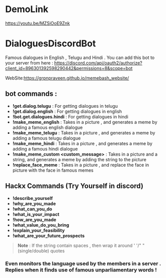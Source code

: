 # DemoLink
https://youtu.be/MZSiOoE9Znk
# DialoguesDiscordBot
Famous dialogues in English , Telugu  and Hindi .
You can add this bot to your server from here : https://discord.com/api/oauth2/authorize?client_id=896301392598290442&permissions=8&scope=bot

WebSite:https://grpnpraveen.github.io/memebash_website/

## bot commands : 
* __!get.dialog.telugu__ : For getting dialogues in telugu 
* __!get.dialog.english__ : For getting dialogues in english
* __!bot.get.dialogues.hindi__ : For getting dialogues in hindi
* __!make_meme_english__ : Takes in a picture , and generates a meme by adding a famous english dialogue
* __!make_meme_telugu__ : Takes in a picture , and generates a meme by adding a famous telugu dialogue
* __!make_meme_hindi__ : Takes in a picture , and generates a meme by adding a famous hindi dialogue
* __!make_meme_custom <custom_message>__ : Takes in a picture and a string, and generates a meme by adding the string to the picture
* __!replace_face_meme__ : Takes in a picture , and replace the face in picture with the face in famous memes

## Hackx Commands (Try Yourself in discord)
* __!describe_yourself__
* __!why_are_you_made__
* __!what_can_you_do__
* __!what_is_your_impact__
* __!how_are_you_made__
* __!what_value_do_you_bring__
* __!explain_your_feasibility__
* __!what_are_your_future_prospects__


> __Note__ : If the string contain spaces , then wrap it around ' '/" " (single/double) quotes

### Even monitors the language used by the members in a server . Replies when it finds use of famous unparliamentary words !



